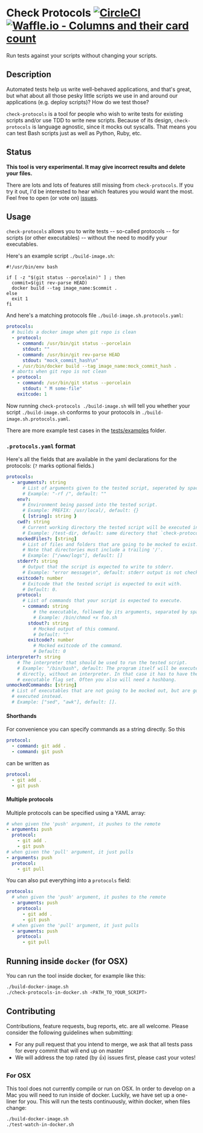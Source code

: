 # Check Protocols [![CircleCI](https://circleci.com/gh/Originate/check-protocols.svg?style=svg)](https://circleci.com/gh/Originate/check-protocols) [![Waffle.io - Columns and their card count](https://badge.waffle.io/Originate/check-protocols.svg?columns=all)](https://waffle.io/Originate/check-protocols)

Run tests against your scripts without changing your scripts.

## Description

Automated tests help us write well-behaved applications, and that's great, but
what about all those pesky little scripts we use in and around our applications
(e.g. deploy scripts)? How do we test those?

`check-protocols` is a tool for people who wish to write tests for existing
scripts and/or use TDD to write new scripts. Because of its design,
`check-protocols` is language agnostic, since it mocks out syscalls. That means
you can test Bash scripts just as well as Python, Ruby, etc.


## Status

**This tool is very experimental. It may give incorrect results and delete your
files.**

There are lots and lots of features still missing from `check-protocols`. If you
try it out, I'd be interested to hear which features you would want the most.
Feel free to open (or vote on)
[issues](https://github.com/Originate/check-protocols/issues).

## Usage

`check-protocols` allows you to write tests -- so-called protocols -- for
scripts (or other executables) -- without the need to modify your executables.

Here's an example script `./build-image.sh`:

```shell
#!/usr/bin/env bash

if [ -z "$(git status --porcelain)" ] ; then
  commit=$(git rev-parse HEAD)
  docker build --tag image_name:$commit .
else
  exit 1
fi
```

And here's a matching protocols file `./build-image.sh.protocols.yaml`:

```yaml
protocols:
  # builds a docker image when git repo is clean
  - protocol:
    - command: /usr/bin/git status --porcelain
      stdout: ""
    - command: /usr/bin/git rev-parse HEAD
      stdout: "mock_commit_hash\n"
    - /usr/bin/docker build --tag image_name:mock_commit_hash .
  # aborts when git repo is not clean
  - protocol:
    - command: /usr/bin/git status --porcelain
      stdout: " M some-file"
    exitcode: 1
```

Now running `check-protocols ./build-image.sh` will tell you whether your script
`./build-image.sh` conforms to your protocols in
`./build-image.sh.protocols.yaml`.

There are more example test cases in the [tests/examples](./tests/examples)
folder.

### `.protocols.yaml` format

Here's all the fields that are available in the yaml declarations for the
protocols: (`?` marks optional fields.)

``` yaml
protocols:
  - arguments?: string
      # List of arguments given to the tested script, seperated by spaces.
      # Example: "-rf /", default: ""
    env?:
      # Environment being passed into the tested script.
      # Example: PREFIX: /usr/local/, default: {}
      { [string]: string }
    cwd?: string
      # Current working directory the tested script will be executed in.
      # Example: /test-dir, default: same directory that `check-protocols` is run in.
    mockedFiles?: [string]
      # List of files and folders that are going to be mocked to exist.
      # Note that directories must include a trailing '/'.
      # Example: ["/www/logs"], default: []
    stderr?: string
      # Output that the script is expected to write to stderr.
      # Example: "error message\n", default: stderr output is not checked.
    exitcode?: number
      # Exitcode that the tested script is expected to exit with.
      # Default: 0.
    protocol:
      # List of commands that your script is expected to execute.
      - command: string
          # the executable, followed by its arguments, separated by spaces.
          # Example: /bin/chmod +x foo.sh
        stdout?: string
          # Mocked output of this command.
          # Default: ""
        exitcode?: number
          # Mocked exitcode of the command.
          # Default: 0
interpreter?: string
    # The interpreter that should be used to run the tested script.
    # Example: "/bin/bash", default: The program itself will be executed
    # directly, without an interpreter. In that case it has to have the
    # executable flag set. Often you also will need a hashbang.
unmockedCommands: [string]
  # List of executables that are not going to be mocked out, but are going to be
  # executed instead.
  # Example: ["sed", "awk"], default: [].
```

#### Shorthands

For convenience you can specify commands as a string directly. So this

``` yaml
protocol:
  - command: git add .
  - command: git push
```

can be written as

``` yaml
protocol:
  - git add .
  - git push
```

#### Multiple protocols

Multiple protocols can be specified using a YAML array:

``` yaml
# when given the 'push' argument, it pushes to the remote
- arguments: push
  protocol:
    - git add .
    - git push
# when given the 'pull' argument, it just pulls
- arguments: push
  protocol:
    - git pull
```

You can also put everything into a `protocols` field:

``` yaml
protocols:
  # when given the 'push' argument, it pushes to the remote
  - arguments: push
    protocol:
      - git add .
      - git push
  # when given the 'pull' argument, it just pulls
  - arguments: push
    protocol:
      - git pull
```

## Running inside `docker` (for OSX)

You can run the tool inside docker, for example like this:

``` bash
./build-docker-image.sh
./check-protocols-in-docker.sh <PATH_TO_YOUR_SCRIPT>
```

## Contributing

Contributions, feature requests, bug reports, etc. are all welcome. Please consider the following guidelines
when submitting:

* For any pull request that you intend to merge, we ask that all tests pass for every commit that will end up on master
* We will address the top rated (by :thumbsup:) issues first, please cast your votes!

### For OSX

This tool does not currently compile or run on OSX. In order to develop on a Mac you will need to
run inside of docker. Luckily, we have set up a one-liner for you. This will run the tests continuously,
within docker, when files change:

``` bash
./build-docker-image.sh
./test-watch-in-docker.sh
```
